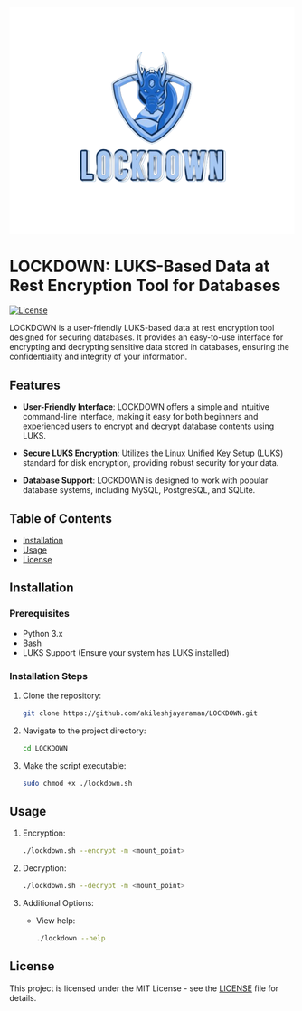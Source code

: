 <img src="logo.png" style="display: block; margin: 0 30;">

# LOCKDOWN: LUKS-Based Data at Rest Encryption Tool for Databases

[![License](https://img.shields.io/badge/license-MIT-blue.svg)](https://opensource.org/licenses/MIT)

LOCKDOWN is a user-friendly LUKS-based data at rest encryption tool designed for securing databases. It provides an easy-to-use interface for encrypting and decrypting sensitive data stored in databases, ensuring the confidentiality and integrity of your information.

## Features

- **User-Friendly Interface**: LOCKDOWN offers a simple and intuitive command-line interface, making it easy for both beginners and experienced users to encrypt and decrypt database contents using LUKS.

- **Secure LUKS Encryption**: Utilizes the Linux Unified Key Setup (LUKS) standard for disk encryption, providing robust security for your data.

- **Database Support**: LOCKDOWN is designed to work with popular database systems, including MySQL, PostgreSQL, and SQLite.

## Table of Contents

- [Installation](#installation)
- [Usage](#usage)
- [License](#license)

## Installation

### Prerequisites

- Python 3.x
- Bash
- LUKS Support (Ensure your system has LUKS installed)

### Installation Steps

1. Clone the repository:

    ```bash
    git clone https://github.com/akileshjayaraman/LOCKDOWN.git
    ```

2. Navigate to the project directory:

    ```bash
    cd LOCKDOWN
    ```
3. Make the script executable:

    ```bash
    sudo chmod +x ./lockdown.sh
    ```

## Usage

1. Encryption:

    ```bash
    ./lockdown.sh --encrypt -m <mount_point>
    ```

2. Decryption:

    ```bash
    ./lockdown.sh --decrypt -m <mount_point>
    ```

3. Additional Options:

    - View help:

        ```bash
        ./lockdown --help
        ```

## License

This project is licensed under the MIT License - see the [LICENSE](LICENSE) file for details.

